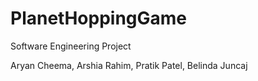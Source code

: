 # PlanetHoppingGame
Software Engineering Project

Aryan Cheema, Arshia Rahim, Pratik Patel, Belinda Juncaj
